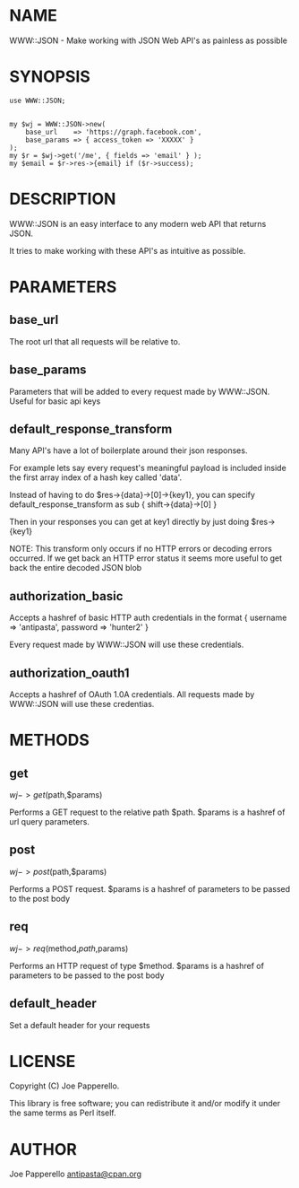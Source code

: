 # NAME

WWW::JSON - Make working with JSON Web API's as painless as possible

# SYNOPSIS

    use WWW::JSON;
    

    my $wj = WWW::JSON->new(
        base_url    => 'https://graph.facebook.com',
        base_params => { access_token => 'XXXXX' }
    );
    my $r = $wj->get('/me', { fields => 'email' } );
    my $email = $r->res->{email} if ($r->success);

# DESCRIPTION

WWW::JSON is an easy interface to any modern web API that returns JSON.

It tries to make working with these API's as intuitive as possible.



# PARAMETERS

## base\_url

The root url that all requests will be relative to.

## base\_params

Parameters that will be added to every request made by WWW::JSON. Useful for basic api keys

## default\_response\_transform

Many API's have a lot of boilerplate around their json responses.

For example lets say every request's meaningful payload is included inside the first array index of a hash key called 'data'.

Instead of having to do $res->{data}->\[0\]->{key1}, you can specify default\_response\_transform as sub { shift->{data}->\[0\] } 

Then in your responses you can get at key1 directly by just doing $res->{key1}

NOTE: This transform only occurs if no HTTP errors or decoding errors occurred. If we get back an HTTP error status it seems more useful to get back the entire decoded JSON blob



## authorization\_basic

Accepts a hashref of basic HTTP auth credentials in the format { username => 'antipasta', password => 'hunter2' }

Every request made by WWW::JSON will use these credentials.

## authorization\_oauth1

Accepts a hashref of OAuth 1.0A credentials. All requests made by WWW::JSON will use these credentias.



# METHODS

## get

$wj->get($path,$params)

Performs a GET request to the relative path $path. $params is a hashref of url query parameters.

## post

$wj->post($path,$params)

Performs a POST request. $params is a hashref of parameters to be passed to the post body

## req

$wj->req($method,$path,$params)

Performs an HTTP request of type $method. $params is a hashref of parameters to be passed to the post body

## default\_header

Set a default header for your requests



# LICENSE

Copyright (C) Joe Papperello.

This library is free software; you can redistribute it and/or modify
it under the same terms as Perl itself.

# AUTHOR

Joe Papperello <antipasta@cpan.org>
